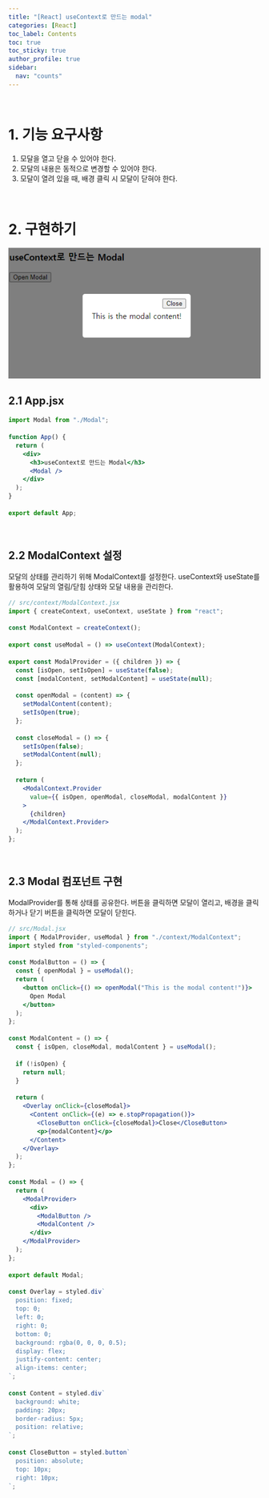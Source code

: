 ```yaml
---
title: "[React] useContext로 만드는 modal"
categories: [React]
toc_label: Contents
toc: true
toc_sticky: true
author_profile: true
sidebar:
  nav: "counts"
---
```


<br>

# 1. 기능 요구사항

1. 모달을 열고 닫을 수 있어야 한다.
2. 모달의 내용은 동적으로 변경할 수 있어야 한다.
3. 모달이 열려 있을 때, 배경 클릭 시 모달이 닫혀야 한다.

<br>

# 2. 구현하기

![](/assets/images/2024/2024-08-02-22-37-57.png)

## 2.1 App.jsx

```jsx
import Modal from "./Modal";

function App() {
  return (
    <div>
      <h3>useContext로 만드는 Modal</h3>
      <Modal />
    </div>
  );
}

export default App;
```

<br>

## 2.2 ModalContext 설정

모달의 상태를 관리하기 위해 ModalContext를 설정한다. useContext와 useState를 활용하여 모달의 열림/닫힘 상태와 모달 내용을 관리한다.

```jsx
// src/context/ModalContext.jsx
import { createContext, useContext, useState } from "react";

const ModalContext = createContext();

export const useModal = () => useContext(ModalContext);

export const ModalProvider = ({ children }) => {
  const [isOpen, setIsOpen] = useState(false);
  const [modalContent, setModalContent] = useState(null);

  const openModal = (content) => {
    setModalContent(content);
    setIsOpen(true);
  };

  const closeModal = () => {
    setIsOpen(false);
    setModalContent(null);
  };

  return (
    <ModalContext.Provider
      value={{ isOpen, openModal, closeModal, modalContent }}
    >
      {children}
    </ModalContext.Provider>
  );
};
```

<br>

## 2.3 Modal 컴포넌트 구현

ModalProvider를 통해 상태를 공유한다. 버튼을 클릭하면 모달이 열리고, 배경을 클릭하거나 닫기 버튼을 클릭하면 모달이 닫힌다.

```jsx
// src/Modal.jsx
import { ModalProvider, useModal } from "./context/ModalContext";
import styled from "styled-components";

const ModalButton = () => {
  const { openModal } = useModal();
  return (
    <button onClick={() => openModal("This is the modal content!")}>
      Open Modal
    </button>
  );
};

const ModalContent = () => {
  const { isOpen, closeModal, modalContent } = useModal();

  if (!isOpen) {
    return null;
  }

  return (
    <Overlay onClick={closeModal}>
      <Content onClick={(e) => e.stopPropagation()}>
        <CloseButton onClick={closeModal}>Close</CloseButton>
        <p>{modalContent}</p>
      </Content>
    </Overlay>
  );
};

const Modal = () => {
  return (
    <ModalProvider>
      <div>
        <ModalButton />
        <ModalContent />
      </div>
    </ModalProvider>
  );
};

export default Modal;

const Overlay = styled.div`
  position: fixed;
  top: 0;
  left: 0;
  right: 0;
  bottom: 0;
  background: rgba(0, 0, 0, 0.5);
  display: flex;
  justify-content: center;
  align-items: center;
`;

const Content = styled.div`
  background: white;
  padding: 20px;
  border-radius: 5px;
  position: relative;
`;

const CloseButton = styled.button`
  position: absolute;
  top: 10px;
  right: 10px;
`;
```

<br>
